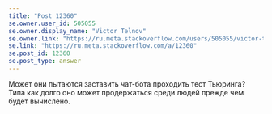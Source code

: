 ```yaml
---
title: "Post 12360"
se.owner.user_id: 505055
se.owner.display_name: "Victor Telnov"
se.owner.link: "https://ru.meta.stackoverflow.com/users/505055/victor-telnov"
se.link: "https://ru.meta.stackoverflow.com/a/12360"
se.post_id: 12360
se.post_type: answer
---
```

<p>Может они пытаются заставить чат-бота проходить тест Тьюринга? Типа как долго оно может продержаться среди людей прежде чем будет вычислено.</p>
